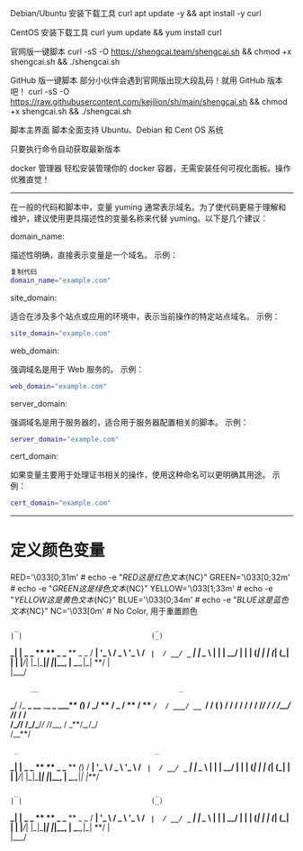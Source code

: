 Debian/Ubuntu 安装下载工具 curl
apt update -y && apt install -y curl

CentOS 安装下载工具 curl
yum update && yum install curl

官网版一键脚本
curl -sS -O https://shengcai.team/shengcai.sh && chmod +x shengcai.sh && ./shengcai.sh

GitHub 版一键脚本 部分小伙伴会遇到官网版出现大段乱码！就用 GitHub 版本吧！
curl -sS -O https://raw.githubusercontent.com/kejilion/sh/main/shengcai.sh && chmod +x shengcai.sh && ./shengcai.sh

脚本主界面
脚本全面支持 Ubuntu、Debian 和 Cent OS 系统

只要执行命令自动获取最新版本

docker 管理器
轻松安装管理你的 docker 容器，无需安装任何可视化面板。操作优雅直觉！

---

在一般的代码和脚本中，变量 yuming 通常表示域名。为了使代码更易于理解和维护，建议使用更具描述性的变量名称来代替 yuming。以下是几个建议：

domain_name:

描述性明确，直接表示变量是一个域名。
示例：

```bash
复制代码
domain_name="example.com"
```

site_domain:

适合在涉及多个站点或应用的环境中，表示当前操作的特定站点域名。
示例：

```bash
site_domain="example.com"
```

web_domain:

强调域名是用于 Web 服务的。
示例：

```bash
web_domain="example.com"
```

server_domain:

强调域名是用于服务器的，适合用于服务器配置相关的脚本。
示例：

```bash
server_domain="example.com"
```

cert_domain:

如果变量主要用于处理证书相关的操作，使用这种命名可以更明确其用途。
示例：

```bash
cert_domain="example.com"
```

---

# 定义颜色变量

RED='\033[0;31m' # echo -e "${RED}这是红色文本${NC}"
GREEN='\033[0;32m' # echo -e "${GREEN}这是绿色文本${NC}"
YELLOW='\033[1;33m' # echo -e "${YELLOW}这是黄色文本${NC}"
BLUE='\033[0;34m' # echo -e "${BLUE}这是蓝色文本${NC}"
NC='\033[0m' # No Color, 用于重置颜色

     _                                  _
    | |                                (_)

**\_| |** **\_ \_ ** ** \_ \_** ** \_ \_
/ **| '_ \ / _ \ '_ \ / _` |  / __/ _` | |
\__ \ | | | \_\_/ | | | (_| | | (_| (_| | |
|**_/_| |\_|\_**|_| |_|\_\_, | \_**\__,_|\_|
**/ |  
 |\_\_\_/

         __                                   _

**\_**/ /\_ **\_ \_\_** \_**\_ \_ **\_\_\_\***\* _(_)
/ **\_/ ** \/ \_ \/ ** \/ ** `/  / ___/ __ `/ /
(** ) / / / **/ / / / /_/ / / /\_\_/ /_/ / /  
/\_**_/_/ /\_/\_**/_/ /_/\_\_, / \_**/\__,_/\_/  
 /\_\_\*\*/

     _                                  _

**\_| |** **\_ \_ ** ** \_ \_** ** _(_)
/ **| '_ \ / _ \ '_ \ / _` |  / __/ _` | |
\__ \ | | | \_\_/ | | | (_| | | (_| (_| | |
|**_/_| |\_|\_**|_| |_|\_\_, | \_**\__,_|_|
|_**/

     _                                  _
    | |                                (_)

**\_| |** **\_ \_ ** ** \_ \_** ** \_ \_
/ **| '_ \ / _ \ '_ \ / _` |  / __/ _` | |
\__ \ | | | \_\_/ | | | (_| | | (_| (_| | |
|**_/_| |\_|\_**|_| |_|\_\_, | \_**\__,_|\_|
**/ |  
 |\_\_\_/
